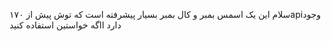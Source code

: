 سلام این یک اسمس بمبر  و کال بمبر بسیار پیشرفته است که توش پیش از ۱۷۰apiوجود دارد
ااگه خواستین استفاده کنید

